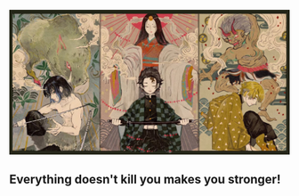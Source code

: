 ![Image of fast.ai logo](images/1579521186494.jpeg)

## Everything doesn't kill you makes you stronger!
